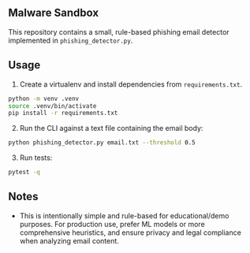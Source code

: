 

## Malware Sandbox

This repository contains a small, rule-based phishing email detector implemented in `phishing_detector.py`.

Usage
-----

1. Create a virtualenv and install dependencies from `requirements.txt`.

```bash
python -m venv .venv
source .venv/bin/activate
pip install -r requirements.txt
```

2. Run the CLI against a text file containing the email body:

```bash
python phishing_detector.py email.txt --threshold 0.5
```

3. Run tests:

```bash
pytest -q
```

Notes
-----
- This is intentionally simple and rule-based for educational/demo purposes. For production use, prefer ML models or more comprehensive heuristics, and ensure privacy and legal compliance when analyzing email content.
